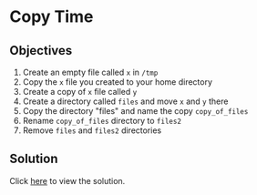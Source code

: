 # Copy Time

## Objectives

1. Create an empty file called `x` in `/tmp`
2. Copy the `x` file you created to your home directory
3. Create a copy of `x` file called `y`
4. Create a directory called `files` and move `x` and `y` there
5. Copy the directory "files" and name the copy `copy_of_files`
6. Rename `copy_of_files` directory to `files2`
7. Remove `files` and `files2` directories

## Solution

Click [here](solution.md) to view the solution.